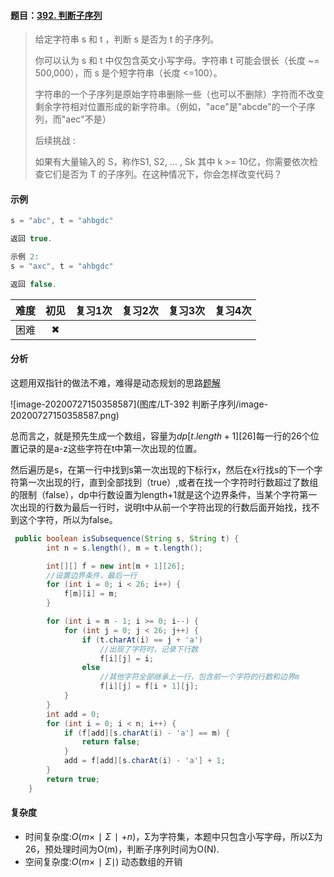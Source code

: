 #### 题目：[392. 判断子序列](https://leetcode-cn.com/problems/is-subsequence/)

> 给定字符串 s 和 t ，判断 s 是否为 t 的子序列。
>
> 你可以认为 s 和 t 中仅包含英文小写字母。字符串 t 可能会很长（长度 ~= 500,000），而 s 是个短字符串（长度 <=100）。
>
> 字符串的一个子序列是原始字符串删除一些（也可以不删除）字符而不改变剩余字符相对位置形成的新字符串。（例如，"ace"是"abcde"的一个子序列，而"aec"不是）
>
> 后续挑战 :
>
> 如果有大量输入的 S，称作S1, S2, ... , Sk 其中 k >= 10亿，你需要依次检查它们是否为 T 的子序列。在这种情况下，你会怎样改变代码？

#### 示例

```java
s = "abc", t = "ahbgdc"

返回 true.
```

```java
示例 2:
s = "axc", t = "ahbgdc"

返回 false.
```



| 难度 | 初见 | 复习1次 | 复习2次 | 复习3次 | 复习4次 |
| :--: | :--: | :-----: | :-----: | :-----: | :-----: |
| 困难 |  ✖   |         |         |         |         |

#### 分析

这题用双指针的做法不难，难得是动态规划的思路[题解](https://leetcode-cn.com/problems/is-subsequence/solution/)

![image-20200727150358587](图库/LT-392 判断子序列/image-20200727150358587.png)

总而言之，就是预先生成一个数组，容量为$dp[t.length+1][26]$每一行的26个位置记录的是a-z这些字符在t中第一次出现的位置。

然后遍历是s，在第一行中找到s第一次出现的下标行x，然后在x行找s的下一个字符第一次出现的行，直到全部找到（true）,或者在找一个字符时行数超过了数组的限制（false），dp中行数设置为length+1就是这个边界条件，当某个字符第一次出现的行数为最后一行时，说明t中从前一个字符出现的行数后面开始找，找不到这个字符，所以为false。

```java
 public boolean isSubsequence(String s, String t) {
        int n = s.length(), m = t.length();

        int[][] f = new int[m + 1][26];
     	//设置边界条件，最后一行
        for (int i = 0; i < 26; i++) {
            f[m][i] = m;
        }

        for (int i = m - 1; i >= 0; i--) {
            for (int j = 0; j < 26; j++) {
                if (t.charAt(i) == j + 'a')
                    //出现了字符时，记录下行数
                    f[i][j] = i;
                else
                    //其他字符全部继承上一行，包含前一个字符的行数和边界m
                    f[i][j] = f[i + 1][j];
            }
        }
        int add = 0;
        for (int i = 0; i < n; i++) {
            if (f[add][s.charAt(i) - 'a'] == m) {
                return false;
            }
            add = f[add][s.charAt(i) - 'a'] + 1;
        }
        return true;
    }

```



#### 复杂度

- 时间复杂度:$O(m×∣Σ∣+n)$，Σ为字符集，本题中只包含小写字母，所以Σ为26，预处理时间为O(m)，判断子序列时间为O(N).
- 空间复杂度:$O(m×∣Σ∣)$ 动态数组的开销